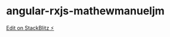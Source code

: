 # angular-rxjs-mathewmanueljm

[Edit on StackBlitz ⚡️](https://stackblitz.com/edit/angular-rxjs-mathewmanueljm)
